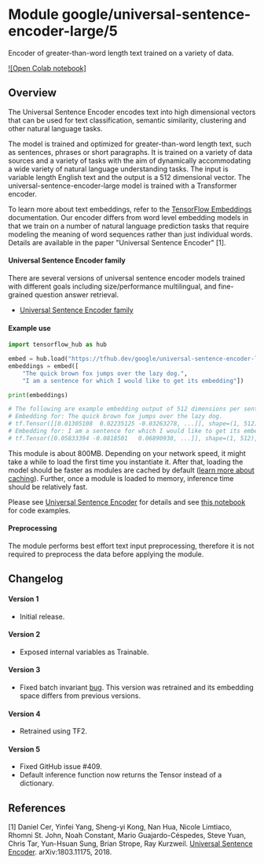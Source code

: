 # Module google/universal-sentence-encoder-large/5

Encoder of greater-than-word length text trained on a variety of data.

<!-- module-type: text-embedding -->
<!-- asset-path: legacy -->
<!-- network-architecture: Transformer -->
<!-- language: en -->
<!-- fine-tunable: true -->
<!-- format: saved_model_2 -->


[![Open Colab notebook]](https://colab.research.google.com/github/tensorflow/hub/blob/master/examples/colab/semantic_similarity_with_tf_hub_universal_encoder.ipynb)

## Overview

The Universal Sentence Encoder encodes text into high dimensional vectors that
can be used for text classification, semantic similarity, clustering and other
natural language tasks.

The model is trained and optimized for greater-than-word length text, such as
sentences, phrases or short paragraphs. It is trained on a variety of data
sources and a variety of tasks with the aim of dynamically accommodating a wide
variety of natural language understanding tasks. The input is variable length
English text and the output is a 512 dimensional vector. The
universal-sentence-encoder-large model is trained with a Transformer encoder.

To learn more about text embeddings, refer to the [TensorFlow Embeddings](https://www.tensorflow.org/guide/embedding)
documentation. Our encoder differs from word level embedding models in that we
train on a number of natural language prediction tasks that require modeling the
meaning of word sequences rather than just individual words. Details are
available in the paper "Universal Sentence Encoder" [1].

#### Universal Sentence Encoder family

There are several versions of universal sentence encoder models trained with
different goals including size/performance multilingual, and fine-grained
question answer retrieval.

* [Universal Sentence Encoder family](https://tfhub.dev/google/collections/universal-sentence-encoder/1)

#### Example use

```python
import tensorflow_hub as hub

embed = hub.load("https://tfhub.dev/google/universal-sentence-encoder-large/5")
embeddings = embed([
    "The quick brown fox jumps over the lazy dog.",
    "I am a sentence for which I would like to get its embedding"])

print(embeddings)

# The following are example embedding output of 512 dimensions per sentence
# Embedding for: The quick brown fox jumps over the lazy dog.
# tf.Tensor([[0.01305108  0.02235125 -0.03263278, ...]], shape=(1, 512), dtype=float32)
# Embedding for: I am a sentence for which I would like to get its embedding.
# tf.Tensor([0.05833394 -0.0818501   0.06890938, ...]], shape=(1, 512), dtype=float32)
```

This module is about 800MB. Depending on your network speed, it might take a while
to load the first time you instantiate it. After that, loading the model should
be faster as modules are cached by default
([learn more about caching](https://www.tensorflow.org/hub/tf2_saved_model)). Further,
once a module is loaded to memory, inference time should be relatively fast.

Please see
[Universal Sentence Encoder](https://tfhub.dev/google/universal-sentence-encoder/4)
for details and see
[this notebook](https://colab.research.google.com/github/tensorflow/hub/blob/master/examples/colab/semantic_similarity_with_tf_hub_universal_encoder.ipynb)
for code examples.

#### Preprocessing
The module performs best effort text input preprocessing, therefore it is not
required to preprocess the data before applying the module.

## Changelog

#### Version 1
*  Initial release.

#### Version 2
*  Exposed internal variables as Trainable.

#### Version 3
*  Fixed batch invariant [bug](https://github.com/tensorflow/hub/issues/74). This
   version was retrained and its embedding space differs from previous versions.

#### Version 4

*  Retrained using TF2.

#### Version 5

*  Fixed GitHub issue #409.
*  Default inference function now returns the Tensor instead of a dictionary.

## References

[1] Daniel Cer, Yinfei Yang, Sheng-yi Kong, Nan Hua, Nicole Limtiaco,
Rhomni St. John, Noah Constant, Mario Guajardo-Céspedes, Steve Yuan, Chris Tar,
Yun-Hsuan Sung, Brian Strope, Ray Kurzweil. [Universal Sentence Encoder](https://arxiv.org/abs/1803.11175).
arXiv:1803.11175, 2018.

